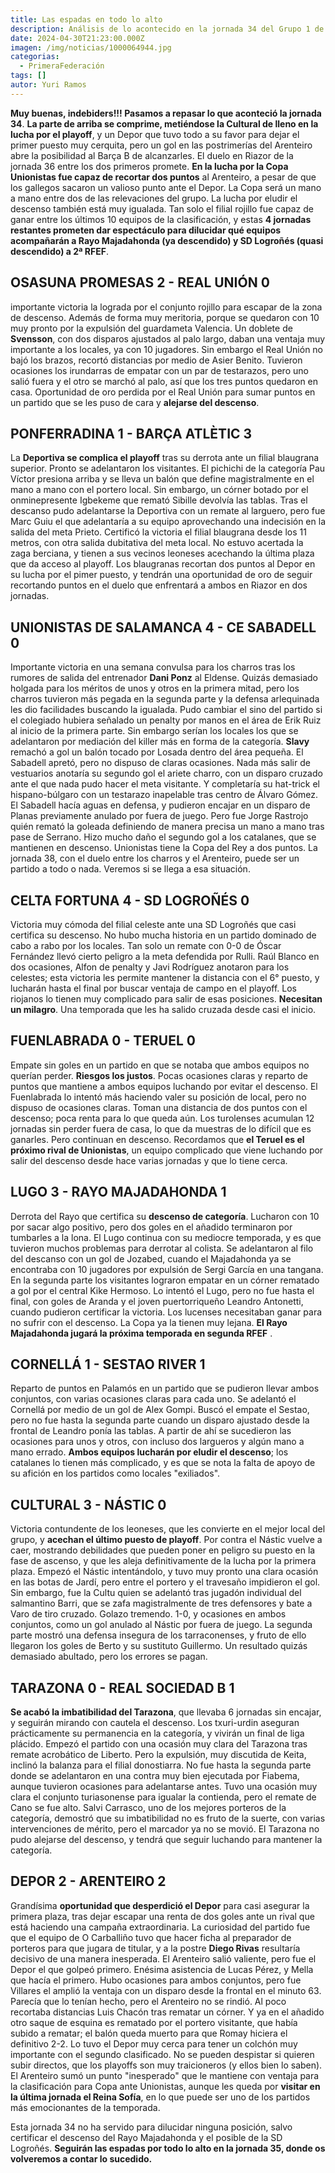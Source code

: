 ```yaml
---
title: Las espadas en todo lo alto
description: Análisis de lo acontecido en la jornada 34 del Grupo 1 de Primera Rfef
date: 2024-04-30T21:23:00.000Z
imagen: /img/noticias/1000064944.jpg
categorias:
  - PrimeraFederación
tags: []
autor: Yuri Ramos
---
```

**Muy buenas, indebiders!!!
Pasamos a repasar lo que aconteció la jornada 34**.
**La parte de arriba se comprime, metiéndose la Cultural de lleno en la lucha por el playoff**, y un Depor que tuvo todo a su favor para dejar el primer puesto muy cerquita, pero un gol en las postrimerías del Arenteiro abre la posibilidad al Barça B de alcanzarles. El duelo en Riazor de la jornada 36 entre los dos primeros promete.
**En la lucha por la Copa Unionistas fue capaz de recortar dos puntos** al Arenteiro, a pesar de que los gallegos sacaron un valioso punto ante el Depor. La Copa será un mano a mano entre dos de las relevaciones del grupo.
La lucha por eludir el descenso también está muy igualada. Tan solo el filial rojillo fue capaz de ganar entre los últimos 10 equipos de la clasificación, y estas **4 jornadas restantes prometen dar espectáculo para dilucidar qué equipos acompañarán a Rayo Majadahonda (ya descendido) y SD Logroñés (quasi descendido) a 2ª RFEF**.

## OSASUNA PROMESAS 2 - REAL UNIÓN 0
importante victoria la lograda por el conjunto rojillo para escapar de la zona de descenso. Además de forma muy meritoria, porque se quedaron con 10 muy pronto por la expulsión del guardameta Valencia. Un doblete de **Svensson**, con dos disparos ajustados al palo largo, daban una ventaja muy importante a los locales, ya con 10 jugadores. Sin embargo el Real Unión no bajó los brazos, recortó distancias por medio de Asier Benito. Tuvieron ocasiones los irundarras de empatar con un par de testarazos, pero uno salió fuera y el otro se marchó al palo, así que los tres puntos quedaron en casa. Oportunidad de oro perdida por el Real Unión para sumar puntos en un partido que se les puso de cara y **alejarse del descenso**.

## PONFERRADINA 1 - BARÇA ATLÈTIC 3
La **Deportiva se complica el playoff** tras su derrota ante un filial blaugrana superior. Pronto se adelantaron los visitantes. El pichichi de la categoría Pau Víctor presiona arriba y se lleva un balón que define magistralmente en el mano a mano con el portero local. Sin embargo, un córner botado por el onminepresente Igbekeme que remató Sibille devolvía las tablas. 
Tras el descanso pudo adelantarse la Deportiva con un remate al larguero, pero fue Marc Guiu el que adelantaría a su equipo aprovechando una indecisión en la salida del meta Prieto. Certificó la victoria el filial blaugrana desde los 11 metros, con otra salida dubitativa del meta local. No estuvo acertada la zaga berciana, y tienen a sus vecinos leoneses acechando la última plaza que da acceso al playoff. Los blaugranas recortan dos puntos al Depor en su lucha por el pimer puesto, y tendrán una oportunidad de oro de seguir recortando puntos en el duelo que enfrentará a ambos en Riazor en dos jornadas.

## UNIONISTAS DE SALAMANCA 4 - CE SABADELL 0
Importante victoria en una semana convulsa para los charros tras los rumores de salida del entrenador **Dani Ponz** al Eldense. Quizás demasiado holgada para los méritos de unos y otros en la primera mitad, pero los charros tuvieron más pegada en la segunda parte y la defensa arlequinada les dio facilidades buscando la igualada.
Pudo cambiar el sino del partido si el colegiado hubiera señalado un penalty por manos en el área de Erik Ruiz al inicio de la primera parte. Sin embargo serían los locales los que se adelantaron por mediación del killer más en forma de la categoría. **Slavy** remachó a gol un balón tocado por Losada dentro del área pequeña. El Sabadell apretó, pero no dispuso de claras ocasiones. 
Nada más salir de vestuarios anotaría su segundo gol el ariete charro, con un disparo cruzado ante el que nada pudo hacer el meta visitante. Y completaría su hat-trick el hispano-búlgaro con un testarazo inapelable tras centro de Álvaro Gómez. El Sabadell hacía aguas en defensa, y pudieron encajar en un disparo de Planas previamente anulado por fuera de juego. Pero fue Jorge Rastrojo quién remató la goleada definiendo de manera precisa un mano a mano tras pase de Serrano. 
Hizo mucho daño el segundo gol a los catalanes, que se mantienen en descenso.
Unionistas tiene la Copa del Rey a dos puntos. La jornada 38, con el duelo entre los charros y el Arenteiro, puede ser un partido a todo o nada. Veremos si se llega a esa situación.

## CELTA FORTUNA 4 - SD LOGROÑÉS 0
Victoria muy cómoda del filial celeste ante una SD Logroñés que casi certifica su descenso.
No hubo mucha historia en un partido dominado de cabo a rabo por los locales. Tan solo un remate con 0-0 de Óscar Fernández llevó cierto peligro a la meta defendida por Rulli. 
Raúl Blanco en dos ocasiones, Alfon de penalty y Javi Rodríguez anotaron para los celestes; esta victoria les permite mantener la distancia con el 6° puesto, y lucharán hasta el final por buscar ventaja de campo en el playoff.
Los riojanos lo tienen muy complicado para salir de esas posiciones. **Necesitan un milagro**. Una temporada que les ha salido cruzada desde casi el inicio. 

## FUENLABRADA 0 - TERUEL 0
Empate sin goles en un partido en que se notaba que ambos equipos no querían perder. **Riesgos los justos**. Pocas ocasiones claras y reparto de puntos que mantiene a ambos equipos luchando por evitar el descenso. 
El Fuenlabrada lo intentó más haciendo valer su posición de local, pero no dispuso de ocasiones claras. 
Toman una distancia de dos puntos con el descenso; poca renta para lo que queda aún.
Los turolenses acumulan 12 jornadas sin perder fuera de casa, lo que da muestras de lo difícil que es ganarles. Pero continuan en descenso. 
Recordamos que **el Teruel es el próximo rival de Unionistas**, un equipo complicado que viene luchando por salir del descenso desde hace varias jornadas y que lo tiene cerca.

## LUGO 3 - RAYO MAJADAHONDA 1
Derrota del Rayo que certifica su **descenso de categoría**. Lucharon con 10 por sacar algo positivo, pero dos goles en el añadido terminaron por tumbarles a la lona.
El Lugo continua con su mediocre temporada, y es que tuvieron muchos problemas para derrotar al colista.
Se adelantaron al filo del descanso con un gol de Jozabed, cuando el Majadahonda ya se encontraba con 10 jugadores por expulsión de Sergi García en una tangana.
En la segunda parte los visitantes lograron empatar en un córner rematado a gol por el central Kike Hermoso.
Lo intentó el Lugo, pero no fue hasta el final, con goles de Aranda y el joven puertorriqueño Leandro Antonetti, cuando pudieron certificar la victoria.
Los lucenses necesitaban ganar para no sufrir con el descenso. La Copa ya la tienen muy lejana.
**El Rayo Majadahonda jugará la próxima temporada en segunda RFEF** .

## CORNELLÁ 1 - SESTAO RIVER 1
Reparto de puntos en Palamós en un partido que se pudieron llevar ambos conjuntos, con varias ocasiones claras para cada uno.
Se adelantó el Cornellá por medio de un gol de Alex Gompi. Buscó el empate el Sestao, pero no fue hasta la segunda parte cuando un disparo ajustado desde la frontal de Leandro ponía las tablas. 
A partir de ahí se sucedieron las ocasiones para unos y otros, con incluso dos largueros y algún mano a mano errado.
**Ambos equipos lucharán por eludir el descenso**; los catalanes lo tienen más complicado, y es que se nota la falta de apoyo de su afición en los partidos como locales "exiliados".

## CULTURAL 3 - NÁSTIC 0
Victoria contundente de los leoneses, que les convierte en el mejor local del grupo, y **acechan el último puesto de playoff**. Por contra el Nástic vuelve a caer, mostrando debilidades que pueden poner en peligro su puesto en la fase de ascenso, y que les aleja definitivamente de la lucha por la primera plaza.
Empezó el Nástic intentándolo, y tuvo muy pronto una clara ocasión en las botas de Jardí, pero entre el portero y el travesaño impidieron el gol. 
Sin embargo, fue la Cultu quien se adelantó tras jugadón individual del salmantino Barri, que se zafa magistralmente de tres defensores y bate a Varo de tiro cruzado. Golazo tremendo. 1-0, y ocasiones en ambos conjuntos, como un gol anulado al Nástic por fuera de juego. 
La segunda parte mostró una defensa insegura de los tarraconenses, y fruto de ello llegaron los goles de Berto y su sustituto Guillermo. Un resultado quizás demasiado abultado, pero los errores se pagan.

## TARAZONA 0 - REAL SOCIEDAD B 1
**Se acabó la imbatibilidad del Tarazona**, que llevaba 6 jornadas sin encajar, y seguirán mirando con cautela el descenso.
Los txuri-urdin aseguran prácticamente su permanencia en la categoría, y vivirán un final de liga plácido.
Empezó el partido con una ocasión muy clara del Tarazona tras remate acrobático de Liberto. Pero la expulsión, muy discutida de Keita, inclinó la balanza para el filial donostiarra. No fue hasta la segunda parte donde se adelantaron en una contra muy bien ejecutada por Fiabema, aunque tuvieron ocasiones para adelantarse antes.
Tuvo una ocasión muy clara el conjunto turiasonense para igualar la contienda, pero el remate de Cano se fue alto. Salvi Carrasco, uno de los mejores porteros de la categoría, demostró que su imbatibilidad no es fruto de la suerte, con varias intervenciones de mérito, pero el marcador ya no se movió.
El Tarazona no pudo alejarse del descenso, y tendrá que seguir luchando para mantener la categoría.

## DEPOR 2 - ARENTEIRO 2
Grandísima **oportunidad que desperdició el Depor** para casi asegurar la primera plaza, tras dejar escapar una renta de dos goles ante un rival que está haciendo una campaña extraordinaria. La curiosidad del partido fue que el equipo de O Carballiño tuvo que hacer ficha al preparador de porteros para que jugara de titular, y a la postre **Diego Rivas** resultaría decisivo de una manera inesperada.
El Arenteiro salió valiente, pero fue el Depor el que golpeó primero. Enésima asistencia de Lucas Pérez, y Mella que hacía el primero. Hubo ocasiones para ambos conjuntos, pero fue Villares el amplió la ventaja con un disparo desde la frontal en el minuto 63. Parecía que lo tenían hecho, pero el Arenteiro no se rindió. Al poco recortaba distancias Luis Chacón tras rematar un córner. Y ya en el añadido otro saque de esquina es rematado por el portero visitante, que había subido a rematar; el balón queda muerto para que Romay hiciera el definitivo 2-2.
Lo tuvo el Depor muy cerca para tener un colchón muy importante con el segundo clasificado. No se pueden despistar si quieren subir directos, que los playoffs son muy traicioneros (y ellos bien lo saben).
El Arenteiro sumó un punto "inesperado" que le mantiene con ventaja para la clasificación para Copa ante Unionistas, aunque les queda por **visitar en la última jornada el Reina Sofía**, en lo que puede ser uno de los partidos más emocionantes de la temporada.

Esta jornada 34 no ha servido para dilucidar ninguna posición, salvo certificar el descenso del Rayo Majadahonda y el posible de la SD Logroñés. **Seguirán las espadas por todo lo alto en la jornada 35, donde os volveremos a contar lo sucedido.**







